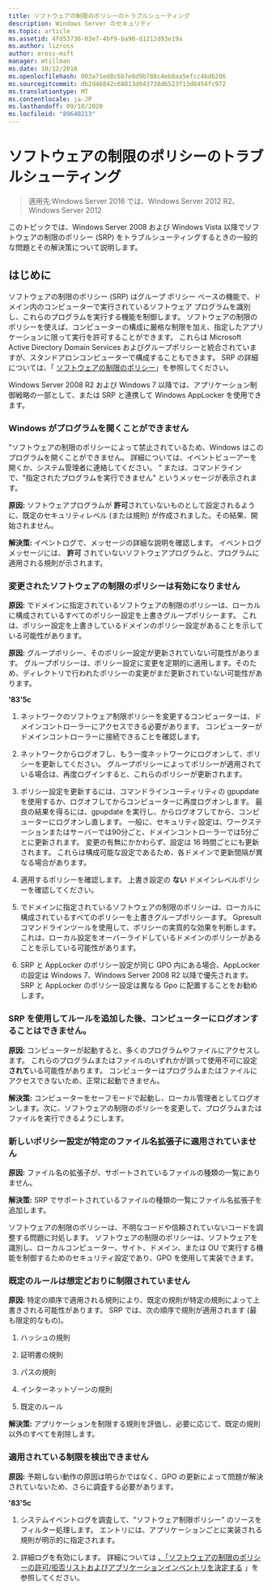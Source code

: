 ```yaml
---
title: ソフトウェアの制限のポリシーのトラブルシューティング
description: Windows Server のセキュリティ
ms.topic: article
ms.assetid: 4fd53736-03e7-4bf9-ba90-d1212d93e19a
ms.author: lizross
author: eross-msft
manager: mtillman
ms.date: 10/12/2016
ms.openlocfilehash: 003a71ed8c6b7e8d9b788c4eb8aa5efcc4bd6286
ms.sourcegitcommit: db2d46842c68813d043738d6523f13d8454fc972
ms.translationtype: MT
ms.contentlocale: ja-JP
ms.lasthandoff: 09/10/2020
ms.locfileid: "89640213"
---
```

# <a name="troubleshoot-software-restriction-policies"></a>ソフトウェアの制限のポリシーのトラブルシューティング

>適用先:Windows Server 2016 では、Windows Server 2012 R2、Windows Server 2012

このトピックでは、Windows Server 2008 および Windows Vista 以降でソフトウェアの制限のポリシー (SRP) をトラブルシューティングするときの一般的な問題とその解決策について説明します。

## <a name="introduction"></a>はじめに
ソフトウェアの制限のポリシー (SRP) はグループ ポリシー ベースの機能で、ドメイン内のコンピューターで実行されているソフトウェア プログラムを識別し、これらのプログラムを実行する機能を制御します。 ソフトウェアの制限のポリシーを使えば、コンピューターの構成に厳格な制限を加え、指定したアプリケーションに限って実行を許可することができます。 これらは Microsoft Active Directory Domain Services およびグループポリシーと統合されていますが、スタンドアロンコンピューターで構成することもできます。 SRP の詳細については、「 [ソフトウェアの制限のポリシー](software-restriction-policies.md)」を参照してください。

Windows Server 2008 R2 および Windows 7 以降では、アプリケーション制御戦略の一部として、または SRP と連携して Windows AppLocker を使用できます。

### <a name="windows-cannot-open-a-program"></a>Windows がプログラムを開くことができません
"ソフトウェアの制限のポリシーによって禁止されているため、Windows はこのプログラムを開くことができません。 詳細については、イベントビューアーを開くか、システム管理者に連絡してください。 " または、コマンドラインで、"指定されたプログラムを実行できません" というメッセージが表示されます。

**原因:** ソフトウェアプログラムが **許可**されていないものとして設定されるように、既定のセキュリティレベル (または規則) が作成されました。その結果、開始されません。

**解決策:** イベントログで、メッセージの詳細な説明を確認します。 イベントログメッセージには、 **許可** されていないソフトウェアプログラムと、プログラムに適用される規則が示されます。

### <a name="modified-software-restriction-policies-are-not-taking-effect"></a>変更されたソフトウェアの制限のポリシーは有効になりません
**原因:** でドメインに指定されているソフトウェアの制限のポリシーは、ローカルに構成されているすべてのポリシー設定を上書きグループポリシーます。 これは、ポリシー設定を上書きしているドメインのポリシー設定があることを示している可能性があります。

**原因:** グループポリシー、そのポリシー設定が更新されていない可能性があります。 グループポリシーは、ポリシー設定に変更を定期的に適用します。そのため、ディレクトリで行われたポリシーの変更がまだ更新されていない可能性があります。

**'83'5c**

1.  ネットワークのソフトウェア制限ポリシーを変更するコンピューターは、ドメインコントローラーにアクセスできる必要があります。 コンピューターがドメインコントローラーに接続できることを確認します。

2.  ネットワークからログオフし、もう一度ネットワークにログオンして、ポリシーを更新してください。 グループポリシーによってポリシーが適用されている場合は、再度ログインすると、これらのポリシーが更新されます。

3.  ポリシー設定を更新するには、コマンドラインユーティリティの gpupdate を使用するか、ログオフしてからコンピューターに再度ログオンします。 最良の結果を得るには、gpupdate を実行し、からログオフしてから、コンピューターにログオンし直します。 一般に、セキュリティ設定は、ワークステーションまたはサーバーでは90分ごと、ドメインコントローラーでは5分ごとに更新されます。 変更の有無にかかわらず、設定は 16 時間ごとにも更新されます。 これらは構成可能な設定であるため、各ドメインで更新間隔が異なる場合があります。

4.  適用するポリシーを確認します。 上書き設定の **ない** ドメインレベルポリシーを確認してください。

5.  でドメインに指定されているソフトウェアの制限のポリシーは、ローカルに構成されているすべてのポリシーを上書きグループポリシーます。 Gpresult コマンドラインツールを使用して、ポリシーの実質的な効果を判断します。 これは、ローカル設定をオーバーライドしているドメインのポリシーがあることを示している可能性があります。

6.  SRP と AppLocker のポリシー設定が同じ GPO 内にある場合、AppLocker の設定は Windows 7、Windows Server 2008 R2 以降で優先されます。 SRP と AppLocker のポリシー設定は異なる Gpo に配置することをお勧めします。

### <a name="after-adding-a-rule-through-srp-you-cannot-log-on-to-your-computer"></a>SRP を使用してルールを追加した後、コンピューターにログオンすることはできません。
**原因:** コンピューターが起動すると、多くのプログラムやファイルにアクセスします。 これらのプログラムまたはファイルのいずれかが誤って使用不可に設定 **されて**いる可能性があります。 コンピューターはプログラムまたはファイルにアクセスできないため、正常に起動できません。

**解決策:** コンピューターをセーフモードで起動し、ローカル管理者としてログオンします。次に、ソフトウェアの制限のポリシーを変更して、プログラムまたはファイルを実行できるようにします。

### <a name="a-new-policy-setting-is-not-applying-to-a-specific-file-name-extension"></a>新しいポリシー設定が特定のファイル名拡張子に適用されていません
**原因:** ファイル名の拡張子が、サポートされているファイルの種類の一覧にありません。

**解決策:** SRP でサポートされているファイルの種類の一覧にファイル名拡張子を追加します。

ソフトウェアの制限のポリシーは、不明なコードや信頼されていないコードを調整する問題に対処します。 ソフトウェアの制限のポリシーは、ソフトウェアを識別し、ローカルコンピューター、サイト、ドメイン、または OU で実行する機能を制御するためのセキュリティ設定であり、GPO を使用して実装できます。

### <a name="a-default-rule-is-not-restricting-as-expected"></a>既定のルールは想定どおりに制限されていません
**原因:** 特定の順序で適用される規則により、既定の規則が特定の規則によって上書きされる可能性があります。 SRP では、次の順序で規則が適用されます (最も限定的なもの)。

1.  ハッシュの規則

2.  証明書の規則

3.  パスの規則

4.  インターネットゾーンの規則

5.  既定のルール

**解決策:** アプリケーションを制限する規則を評価し、必要に応じて、既定の規則以外のすべてを削除します。

### <a name="unable-to-discover-which-restrictions-are-applied"></a>適用されている制限を検出できません
**原因:** 予期しない動作の原因は明らかではなく、GPO の更新によって問題が解決されていないため、さらに調査する必要があります。

**'83'5c**

1.  システムイベントログを調査して、"ソフトウェア制限ポリシー" のソースをフィルター処理します。 エントリには、アプリケーションごとに実装される規則が明示的に指定されます。

2.  詳細ログを有効にします。 詳細については [、「ソフトウェアの制限のポリシーの許可/拒否リストおよびアプリケーションインベントリを決定する](software-restriction-policies.md) 」を参照してください。


